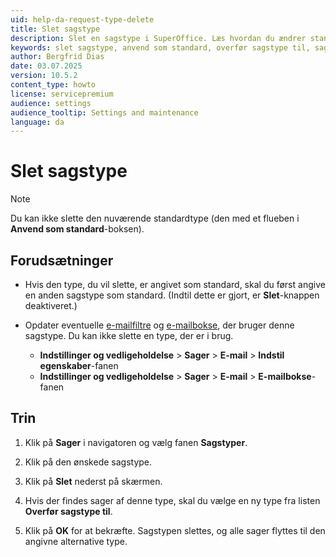 ```yaml
---
uid: help-da-request-type-delete
title: Slet sagstype
description: Slet en sagstype i SuperOffice. Læs hvordan du ændrer standardtype og håndterer overførsel af sager ved sletning.
keywords: slet sagstype, anvend som standard, overfør sagstype til, sagstype, sag
author: Bergfrid Dias
date: 03.07.2025
version: 10.5.2
content_type: howto
license: servicepremium
audience: settings
audience_tooltip: Settings and maintenance
language: da
---
```


# Slet sagstype

> [!NOTE]
> Du kan ikke slette den nuværende standardtype (den med et flueben i **Anvend som standard**-boksen).

## Forudsætninger

* Hvis den type, du vil slette, er angivet som standard, skal du først angive en anden sagstype som standard. (Indtil dette er gjort, er **Slet**-knappen deaktiveret.)

* Opdater eventuelle [e-mailfiltre][1] og [e-mailbokse][2], der bruger denne sagstype. Du kan ikke slette en type, der er i brug.

  * **Indstillinger og vedligeholdelse** > **Sager** > **E-mail** > **Indstil egenskaber**-fanen
  * **Indstillinger og vedligeholdelse** > **Sager** > **E-mail** > **E-mailbokse**-fanen

## Trin

1. Klik på **Sager** i navigatoren og vælg fanen **Sagstyper**.

1. Klik på den ønskede sagstype.

1. Klik på **Slet** nederst på skærmen.

1. Hvis der findes sager af denne type, skal du vælge en ny type fra listen **Overfør sagstype til**.

1. Klik på **OK** for at bekræfte. Sagstypen slettes, og alle sager flyttes til den angivne alternative type.

<!-- Referenced links -->
[1]: ../../../email/service/learn/email-filters/create-email-filter.md
[2]: ../../../email/service/learn/create-mailbox.md
